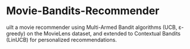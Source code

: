 # Movie-Bandits-Recommender
uilt a movie recommender using Multi-Armed Bandit algorithms (UCB, ε-greedy) on the MovieLens dataset, and extended to Contextual Bandits (LinUCB) for personalized recommendations.
